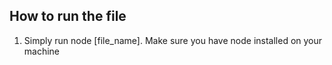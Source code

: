 ## How to run the file

1. Simply run node [file_name]. Make sure you have node installed on your machine
